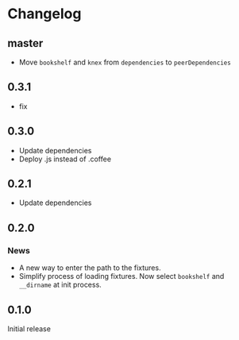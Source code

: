 # Changelog

## master

* Move ``bookshelf`` and ``knex`` from `dependencies` to `peerDependencies`

## 0.3.1

* fix

## 0.3.0

* Update dependencies
* Deploy .js instead of .coffee

## 0.2.1

* Update dependencies

## 0.2.0

### News

* A new way to enter the path to the fixtures.
* Simplify process of loading fixtures. Now select `bookshelf` and `__dirname` at init process.

## 0.1.0

Initial release
